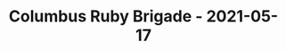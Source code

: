 ---
layout: post
title: Columbus Ruby Brigade - 2021-05-17
datetime: '2021-05-17T18:00:00-04:00'
name: Columbus Ruby Brigade
external_url: https://www.meetup.com/columbusrb/events/276840784/
online_event: true
year_month: 2021-05
---